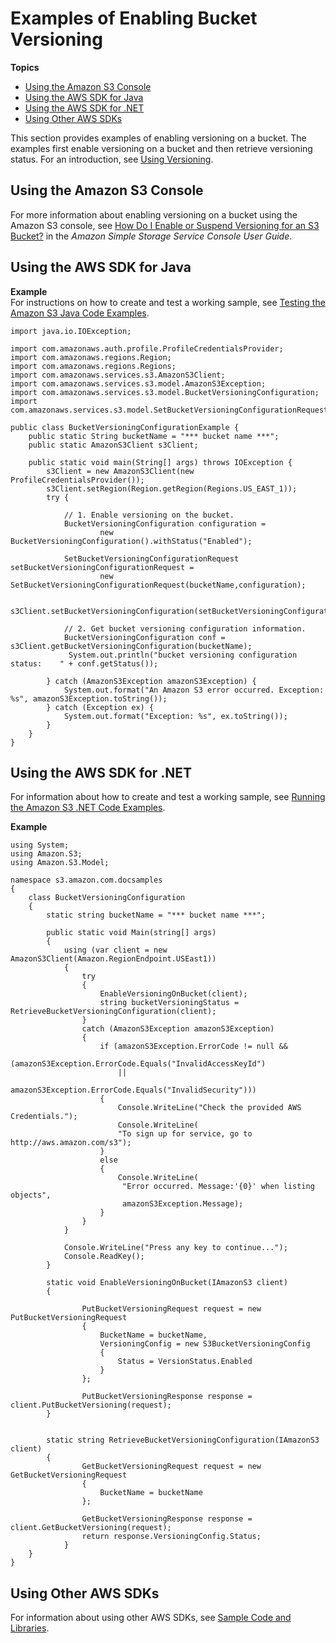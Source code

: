 # Examples of Enabling Bucket Versioning<a name="manage-versioning-examples"></a>

**Topics**
+ [Using the Amazon S3 Console](#manage-versioning-examples-console)
+ [Using the AWS SDK for Java](#manage-versioning-examples-java)
+ [Using the AWS SDK for \.NET](#manage-versioning-examples-dotnet)
+ [Using Other AWS SDKs](#manage-versioning-examples-sdks)

 This section provides examples of enabling versioning on a bucket\. The examples first enable versioning on a bucket and then retrieve versioning status\. For an introduction, see [Using Versioning](Versioning.md)\.

## Using the Amazon S3 Console<a name="manage-versioning-examples-console"></a>

For more information about enabling versioning on a bucket using the Amazon S3 console, see [ How Do I Enable or Suspend Versioning for an S3 Bucket?](https://docs.aws.amazon.com/AmazonS3/latest/user-guide/enable-versioning.html) in the *Amazon Simple Storage Service Console User Guide*\.

## Using the AWS SDK for Java<a name="manage-versioning-examples-java"></a>

**Example**  
For instructions on how to create and test a working sample, see [Testing the Amazon S3 Java Code Examples](UsingTheMPJavaAPI.md#TestingJavaSamples)\.   

```
import java.io.IOException;

import com.amazonaws.auth.profile.ProfileCredentialsProvider;
import com.amazonaws.regions.Region;
import com.amazonaws.regions.Regions;
import com.amazonaws.services.s3.AmazonS3Client;
import com.amazonaws.services.s3.model.AmazonS3Exception;
import com.amazonaws.services.s3.model.BucketVersioningConfiguration;
import com.amazonaws.services.s3.model.SetBucketVersioningConfigurationRequest;

public class BucketVersioningConfigurationExample {
    public static String bucketName = "*** bucket name ***"; 
    public static AmazonS3Client s3Client;

    public static void main(String[] args) throws IOException {
        s3Client = new AmazonS3Client(new ProfileCredentialsProvider());
        s3Client.setRegion(Region.getRegion(Regions.US_EAST_1));
        try {

            // 1. Enable versioning on the bucket.
        	BucketVersioningConfiguration configuration = 
        			new BucketVersioningConfiguration().withStatus("Enabled");
            
			SetBucketVersioningConfigurationRequest setBucketVersioningConfigurationRequest = 
					new SetBucketVersioningConfigurationRequest(bucketName,configuration);
			
			s3Client.setBucketVersioningConfiguration(setBucketVersioningConfigurationRequest);
			
			// 2. Get bucket versioning configuration information.
			BucketVersioningConfiguration conf = s3Client.getBucketVersioningConfiguration(bucketName);
			 System.out.println("bucket versioning configuration status:    " + conf.getStatus());

        } catch (AmazonS3Exception amazonS3Exception) {
            System.out.format("An Amazon S3 error occurred. Exception: %s", amazonS3Exception.toString());
        } catch (Exception ex) {
            System.out.format("Exception: %s", ex.toString());
        }        
    }
}
```

## Using the AWS SDK for \.NET<a name="manage-versioning-examples-dotnet"></a>

For information about how to create and test a working sample, see [Running the Amazon S3 \.NET Code Examples](UsingTheMPDotNetAPI.md#TestingDotNetApiSamples)\. 

**Example**  

```
using System;
using Amazon.S3;
using Amazon.S3.Model;

namespace s3.amazon.com.docsamples
{
    class BucketVersioningConfiguration
    {
        static string bucketName = "*** bucket name ***";

        public static void Main(string[] args)
        {
            using (var client = new AmazonS3Client(Amazon.RegionEndpoint.USEast1))
            {
                try
                {
                    EnableVersioningOnBucket(client);
                    string bucketVersioningStatus = RetrieveBucketVersioningConfiguration(client);
                }
                catch (AmazonS3Exception amazonS3Exception)
                {
                    if (amazonS3Exception.ErrorCode != null &&
                        (amazonS3Exception.ErrorCode.Equals("InvalidAccessKeyId")
                        ||
                        amazonS3Exception.ErrorCode.Equals("InvalidSecurity")))
                    {
                        Console.WriteLine("Check the provided AWS Credentials.");
                        Console.WriteLine(
                        "To sign up for service, go to http://aws.amazon.com/s3");
                    }
                    else
                    {
                        Console.WriteLine(
                         "Error occurred. Message:'{0}' when listing objects",
                         amazonS3Exception.Message);
                    }
                }
            }

            Console.WriteLine("Press any key to continue...");
            Console.ReadKey();
        }

        static void EnableVersioningOnBucket(IAmazonS3 client)
        {

                PutBucketVersioningRequest request = new PutBucketVersioningRequest
                {
                    BucketName = bucketName,
                    VersioningConfig = new S3BucketVersioningConfig 
                    {
                        Status = VersionStatus.Enabled
                    }
                };

                PutBucketVersioningResponse response = client.PutBucketVersioning(request);
        }


        static string RetrieveBucketVersioningConfiguration(IAmazonS3 client)
        {
                GetBucketVersioningRequest request = new GetBucketVersioningRequest
                {
                    BucketName = bucketName
                };
 
                GetBucketVersioningResponse response = client.GetBucketVersioning(request);
                return response.VersioningConfig.Status;
            }
    }
}
```

## Using Other AWS SDKs<a name="manage-versioning-examples-sdks"></a>

For information about using other AWS SDKs, see [Sample Code and Libraries](https://aws.amazon.com/code/)\. 
